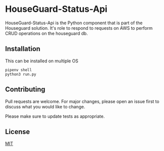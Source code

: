 # HouseGuard-Status-Api

HouseGuard-Status-Api is the Python component that is part of the Houseguard solution. 
It's role to respond to requests on AWS to perform CRUD operations on the houseguard db.

## Installation

This can be installed on multiple OS

```
pipenv shell
python3 run.py
```


## Contributing
Pull requests are welcome. For major changes, please open an issue first to discuss what you would like to change.

Please make sure to update tests as appropriate.

## License
[MIT](https://github.com/Rubber-Duck-999/HouseGuard-StatusApi/blob/master/LICENSE.txt)
